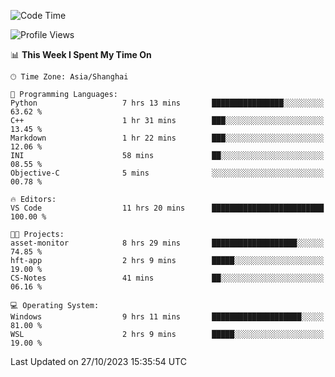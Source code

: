 <!--START_SECTION:waka-->
![Code Time](http://img.shields.io/badge/Code%20Time-1%2C326%20hrs%202%20mins-blue)

![Profile Views](http://img.shields.io/badge/Profile%20Views-1-blue)

📊 **This Week I Spent My Time On** 

```text
🕑︎ Time Zone: Asia/Shanghai

💬 Programming Languages: 
Python                   7 hrs 13 mins       ████████████████░░░░░░░░░   63.62 % 
C++                      1 hr 31 mins        ███░░░░░░░░░░░░░░░░░░░░░░   13.45 % 
Markdown                 1 hr 22 mins        ███░░░░░░░░░░░░░░░░░░░░░░   12.06 % 
INI                      58 mins             ██░░░░░░░░░░░░░░░░░░░░░░░   08.55 % 
Objective-C              5 mins              ░░░░░░░░░░░░░░░░░░░░░░░░░   00.78 % 

🔥 Editors: 
VS Code                  11 hrs 20 mins      █████████████████████████   100.00 % 

🐱‍💻 Projects: 
asset-monitor            8 hrs 29 mins       ███████████████████░░░░░░   74.85 % 
hft-app                  2 hrs 9 mins        █████░░░░░░░░░░░░░░░░░░░░   19.00 % 
CS-Notes                 41 mins             ██░░░░░░░░░░░░░░░░░░░░░░░   06.16 % 

💻 Operating System: 
Windows                  9 hrs 11 mins       ████████████████████░░░░░   81.00 % 
WSL                      2 hrs 9 mins        █████░░░░░░░░░░░░░░░░░░░░   19.00 % 
```


 Last Updated on 27/10/2023 15:35:54 UTC
<!--END_SECTION:waka-->